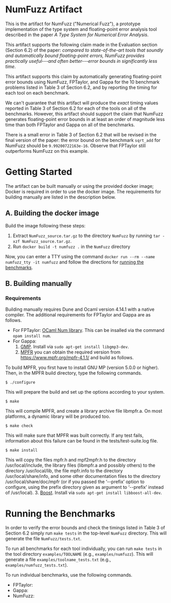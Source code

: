 # NumFuzz Artifact

This is the artifact for NumFuzz ("Numerical Fuzz"), a prototype implementation of the type system and floating-point error analysis tool described in the paper *A Type System for Numerical Error Analysis*.  

This artifact supports the following claim made in the Evaluation section (Section 6.2) of the paper: *compared to state-of-the-art tools that soundly and automatically bound floating-point errors, NumFuzz provides practically useful---and often better---error bounds in significantly less time*.

This artifact supports this claim by automatically generating floating-point error bounds using NumFuzz, FPTaylor, and Gappa for the 10 benchmark problems listed in Table 3 of Section 6.2, and by reporting the timing for each tool on each benchmark.

We can't guarantee that this artifact will produce the *exact* timing values reported in Table 3 of Section 6.2 for each of the tools on all of the benchmarks. However, this artifact should support the claim that NumFuzz generates floating-point error bounds in at least an order of magnitude less time than both FPTaylor and Gappa on all of the benchmarks.

There is a small error in Table 3 of Section 6.2 that will be revised in the final version of the paper: the error bound on the benchmark `sqrt_add` for NumFuzz should be `9.99200722163e-16`. Observe that FPTaylor still outperforms NumFuzz on this example.

# Getting Started

The artifact can be built manually or using the provided docker image; Docker is required in order to use the docker image. The requirements for building manually are listed in the description below.

## A. Building the docker image

Build the image following these steps:

1. Extract `NumFuzz_source.tar.gz` to the directory `NumFuzz` by running `tar -xzf NumFuzz_source.tar.gz`.
2. Run `docker build -t numfuzz .` in the `NumFuzz` directory

Now, you can enter a TTY using the command `docker run --rm --name numfuzz_tty -it numfuzz` and follow the directions 
for [running the benchmarks](#running-the-benchmarks).

## B. Building manually

### Requirements
Building manually requires Dune and Ocaml version 4.14.1 with a native compiler. The additional requirements for FPTaylor and Gappa are as follows.
- For FPTaylor: [OCaml Num library](https://github.com/ocaml/num). This can be insalled via the command `opam install num`.
- For Gappa:
  1. [GMP](https://gmplib.org/).  Install via  `sudo apt-get install libgmp3-dev`.
  2. [MPFR](https://www.mpfr.org/) you can obtain the required version from
https://www.mpfr.org/mpfr-4.1.1/ and build as follows.

To build MPFR, you first have to install GNU MP (version 5.0.0 or higher). Then, in the MPFR build directory, type the following commands.
```
$ ./configure
```
This will prepare the build and set up the options according to your system.

```
$ make
```
This will compile MPFR, and create a library archive file libmpfr.a. On most platforms, a dynamic library will be produced too.

```
$ make check
```
This will make sure that MPFR was built correctly. If any test fails, information about this failure can be found in the tests/test-suite.log file.

```
$ make install
```
This will copy the files mpfr.h and mpf2mpfr.h to the directory /usr/local/include, the library files (libmpfr.a and possibly others) to the directory /usr/local/lib, the file mpfr.info to the directory /usr/local/share/info, and some other documentation files to the directory /usr/local/share/doc/mpfr (or if you passed the ‘--prefix’ option to configure, using the prefix directory given as argument to ‘--prefix’ instead of /usr/local).
  3. [Boost](https://www.boost.org/). Install via `sudo apt-get install libboost-all-dev`.

# Running the Benchmarks

In order to verify the error bounds and check the timings listed in Table 3 of Section 6.2 simply run `make tests` in the top-level `NumFuzz` directory. This will generate the file `NumFuzz/tests.txt`. 

To run all benchmarks for each tool individually, you can run `make tests` in the tool directory `examples/TOOLNAME` (e.g., `examples/numfuzz`). This will generate a file `examples/toolname_tests.txt` (e.g., `examples/numfuzz_tests.txt`).

To run individual benchmarks, use the following commands.
- FPTaylor: 
- Gappa: 
- NumFuzz: 